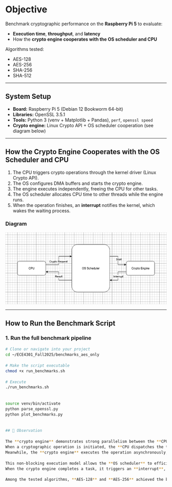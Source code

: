 # Objective

Benchmark cryptographic performance on the **Raspberry Pi 5** to evaluate:
- **Execution time**, **throughput**, and **latency**  
- How the **crypto engine cooperates with the OS scheduler and CPU**

Algorithms tested:
- AES-128  
- AES-256  
- SHA-256  
- SHA-512  

---

## System Setup
- **Board:** Raspberry Pi 5 (Debian 12 Bookworm 64-bit)  
- **Libraries:** OpenSSL 3.5.1  
- **Tools:** Python 3 (venv + Matplotlib + Pandas), `perf`, `openssl speed`  
- **Crypto engine:** Linux Crypto API + OS scheduler cooperation (see diagram below)

---

## How the Crypto Engine Cooperates with the OS Scheduler and CPU

1. The CPU triggers crypto operations through the kernel driver (Linux Crypto API).  
2. The OS configures DMA buffers and starts the crypto engine.  
3. The engine executes independently, freeing the CPU for other tasks.  
4. The OS scheduler allocates CPU time to other threads while the engine runs.  
5. When the operation finishes, an **interrupt** notifies the kernel, which wakes the waiting process.

### Diagram
![OS Scheduler and Crypto Engine Interaction](./OS_Crypto_Schedule.png)

---

## How to Run the Benchmark Script

### 1. Run the full benchmark pipeline
```bash
# Clone or navigate into your project
cd ~/ECE4301_Fall2025/benchmarks_aes_only

# Make the script executable
chmod +x run_benchmarks.sh

# Execute
./run_benchmarks.sh


source venv/bin/activate
python parse_openssl.py
python plot_benchmarks.py


## 🧩 Observation

The **crypto engine** demonstrates strong parallelism between the **CPU** and the **hardware accelerator**.  
When a cryptographic operation is initiated, the **CPU dispatches the task** through the Linux Crypto API and then continues executing other processes.  
Meanwhile, the **crypto engine** executes the operation asynchronously, using **DMA (Direct Memory Access)** for data transfer and **interrupt-driven communication** to notify completion.

This non-blocking execution model allows the **OS scheduler** to efficiently allocate CPU time to other threads, improving overall system performance and throughput.  
When the crypto engine completes a task, it triggers an **interrupt**, signaling the kernel to collect results and return control to the waiting process.

Among the tested algorithms, **AES-128** and **AES-256** achieved the best balance of **throughput** and **latency**, outperforming SHA-based operations in both efficiency and response time on the **Raspberry Pi 5**.

